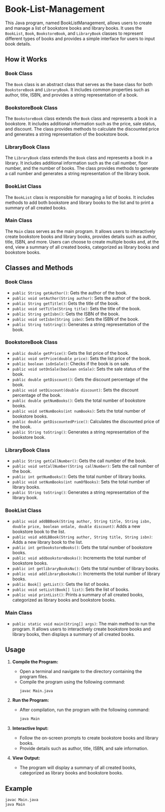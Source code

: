 # Book-List-Management

This Java program, named BookListManagement, allows users to create and manage a list of bookstore books and library books. It uses the `BookList`, `Book`, `BookstoreBook`, and `LibraryBook` classes to represent different types of books and provides a simple interface for users to input book details.

## How it Works

### Book Class

The `Book` class is an abstract class that serves as the base class for both `BookstoreBook` and `LibraryBook`. It includes common properties such as author, title, ISBN, and provides a string representation of a book.

### BookstoreBook Class

The `BookstoreBook` class extends the `Book` class and represents a book in a bookstore. It includes additional information such as the price, sale status, and discount. The class provides methods to calculate the discounted price and generates a string representation of the bookstore book.

### LibraryBook Class

The `LibraryBook` class extends the `Book` class and represents a book in a library. It includes additional information such as the call number, floor number, and the number of books. The class provides methods to generate a call number and generates a string representation of the library book.

### BookList Class

The `BookList` class is responsible for managing a list of books. It includes methods to add both bookstore and library books to the list and to print a summary of all created books.

### Main Class

The `Main` class serves as the main program. It allows users to interactively create bookstore books and library books, provides details such as author, title, ISBN, and more. Users can choose to create multiple books and, at the end, view a summary of all created books, categorized as library books and bookstore books.

## Classes and Methods

### Book Class

- `public String getAuthor()`: Gets the author of the book.
- `public void setAuthor(String author)`: Sets the author of the book.
- `public String getTitle()`: Gets the title of the book.
- `public void setTitle(String title)`: Sets the title of the book.
- `public String getIsbn()`: Gets the ISBN of the book.
- `public void setIsbn(String isbn)`: Sets the ISBN of the book.
- `public String toString()`: Generates a string representation of the book.

### BookstoreBook Class

- `public double getPrice()`: Gets the list price of the book.
- `public void setPrice(double price)`: Sets the list price of the book.
- `public boolean isOnSale()`: Checks if the book is on sale.
- `public void setOnSale(boolean onSale)`: Sets the sale status of the book.
- `public double getDiscount()`: Gets the discount percentage of the book.
- `public void setDiscount(double discount)`: Sets the discount percentage of the book.
- `public double getNumBooks()`: Gets the total number of bookstore books.
- `public void setNumBooks(int numBooks)`: Sets the total number of bookstore books.
- `public double getDiscountedPrice()`: Calculates the discounted price of the book.
- `public String toString()`: Generates a string representation of the bookstore book.

### LibraryBook Class

- `public String getCallNumber()`: Gets the call number of the book.
- `public void setCallNumber(String callNumber)`: Sets the call number of the book.
- `public int getNumBooks()`: Gets the total number of library books.
- `public void setNumBooks(int numOfBooks)`: Sets the total number of library books.
- `public String toString()`: Generates a string representation of the library book.

### BookList Class

- `public void addBBBook(String author, String title, String isbn, double price, boolean onSale, double discount)`: Adds a new bookstore book to the list.
- `public void addLBBook(String author, String title, String isbn)`: Adds a new library book to the list.
- `public int getbookstoreBooks()`: Gets the total number of bookstore books.
- `public void addbookstoreBooks()`: Increments the total number of bookstore books.
- `public int getlibraryBooksNu()`: Gets the total number of library books.
- `public void addlibraryBooksNu()`: Increments the total number of library books.
- `public Book[] getList()`: Gets the list of books.
- `public void setList(Book[] list)`: Sets the list of books.
- `public void printList()`: Prints a summary of all created books, categorized as library books and bookstore books.

### Main Class

- `public static void main(String[] args)`: The main method to run the program. It allows users to interactively create bookstore books and library books, then displays a summary of all created books.

## Usage

1. **Compile the Program:**
   - Open a terminal and navigate to the directory containing the program files.
   - Compile the program using the following command:
     ```bash
     javac Main.java
     ```

2. **Run the Program:**
   - After compilation, run the program with the following command:
     ```bash
     java Main
     ```

3. **Interactive Input:**
   - Follow the on-screen prompts to create bookstore books and library books.
   - Provide details such as author, title, ISBN, and sale information.

4. **View Output:**
   - The program will display a summary of all created books, categorized as library books and bookstore books.

## Example

```bash
javac Main.java
java Main
